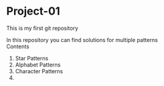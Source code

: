 # Project-01
This is my first git repository<br>

In this repository you can find solutions for multiple patterns<br>
Contents

1. Star Patterns
2. Alphabet Patterns
3. Character Patterns
4. 

